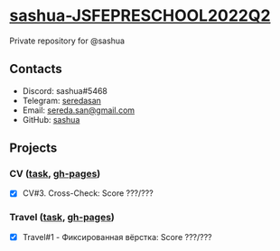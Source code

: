 # [sashua-JSFEPRESCHOOL2022Q2](https://github.com/rolling-scopes-school/sashua-JSFEPRESCHOOL2022Q2)

Private repository for @sashua

## Contacts

- Discord: sashua#5468
- Telegram: [seredasan](https://telegram.me/seredasan)
- Email: [sereda.san@gmail.com](mailto:sereda.san@gmail.com)
- GitHub: [sashua](https://github.com/sashua)

## Projects

### CV ([task](https://github.com/rolling-scopes-school/tasks/blob/master/tasks/cv/cv.md), [gh-pages](https://sashua.github.io/rsschool-cv/))

- [x] CV#3. Cross-Check: Score ???/???

### Travel ([task](https://github.com/rolling-scopes-school/tasks/blob/master/tasks/travel/travel.md), [gh-pages](https://rolling-scopes-school.github.io/sashua-JSFEPRESCHOOL2022Q2/travel/))

- [x] Travel#1 - Фиксированная вёрстка: Score ???/???
